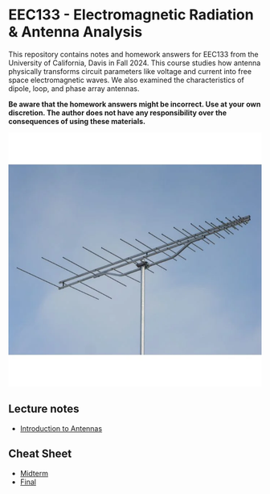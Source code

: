 # EEC133 - Electromagnetic Radiation & Antenna Analysis

This repository contains notes and homework answers for EEC133 from the University of California, Davis in Fall 2024. This course studies how antenna physically transforms circuit parameters like voltage and current into free space electromagnetic waves. We also examined the characteristics of dipole, loop, and phase array antennas.

**Be aware that the homework answers might be incorrect. Use at your own discretion. The author does not have any responsibility over the consequences of using these materials.**

![Figure1](./image/figure1.jpeg)

## Lecture notes
* [Introduction to Antennas](./lecture/part1/part1.pdf)

## Cheat Sheet
* [Midterm](./cheat_sheet/midterm/midterm.pdf)
* [Final](./cheat_sheet/final/final.pdf)